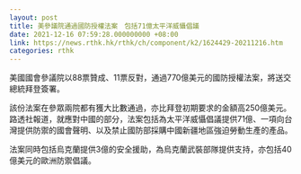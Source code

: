```yaml
---
layout: post
title: 美參議院通過國防授權法案　包括71億太平洋威懾倡議
date: 2021-12-16 07:59:28.000000000 +08:00
link: https://news.rthk.hk/rthk/ch/component/k2/1624429-20211216.htm
categories: rthk
---
```


美國國會參議院以88票贊成、11票反對，通過770億美元的國防授權法案，將送交總統拜登簽署。

該份法案在參眾兩院都有獲大比數通過，亦比拜登初期要求的金額高250億美元。路透社報道，就應對中國的部分，法案包括為太平洋威懾倡議提供71億、一項向台灣提供防禦的國會聲明、以及禁止國防部採購中國新疆地區強迫勞動生產的產品。

法案同時包括烏克蘭提供3億的安全援助，為烏克蘭武裝部隊提供支持，亦包括40億美元的歐洲防禦倡議。
